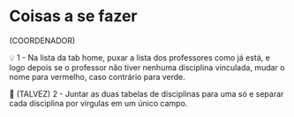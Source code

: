 
# Coisas a se fazer

(COORDENADOR)

💡 1 - Na lista da tab home, puxar a lista dos professores como já está, e logo depois se o professor não tiver nenhuma 
disciplina vinculada, mudar o nome para vermelho, caso contrário para verde.

📖 (TALVEZ) 2 - Juntar as duas tabelas de disciplinas para uma só e separar cada disciplina por vírgulas em um único campo.
